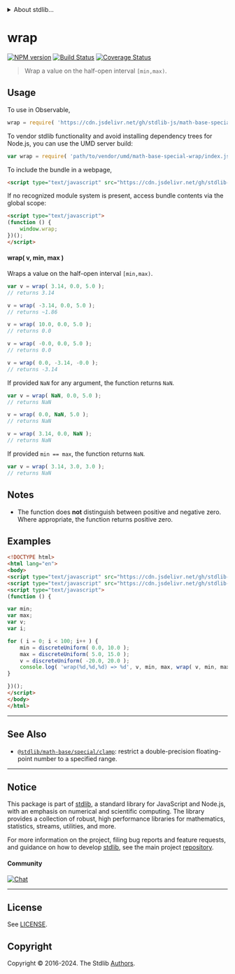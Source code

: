 <!--

@license Apache-2.0

Copyright (c) 2022 The Stdlib Authors.

Licensed under the Apache License, Version 2.0 (the "License");
you may not use this file except in compliance with the License.
You may obtain a copy of the License at

   http://www.apache.org/licenses/LICENSE-2.0

Unless required by applicable law or agreed to in writing, software
distributed under the License is distributed on an "AS IS" BASIS,
WITHOUT WARRANTIES OR CONDITIONS OF ANY KIND, either express or implied.
See the License for the specific language governing permissions and
limitations under the License.

-->


<details>
  <summary>
    About stdlib...
  </summary>
  <p>We believe in a future in which the web is a preferred environment for numerical computation. To help realize this future, we've built stdlib. stdlib is a standard library, with an emphasis on numerical and scientific computation, written in JavaScript (and C) for execution in browsers and in Node.js.</p>
  <p>The library is fully decomposable, being architected in such a way that you can swap out and mix and match APIs and functionality to cater to your exact preferences and use cases.</p>
  <p>When you use stdlib, you can be absolutely certain that you are using the most thorough, rigorous, well-written, studied, documented, tested, measured, and high-quality code out there.</p>
  <p>To join us in bringing numerical computing to the web, get started by checking us out on <a href="https://github.com/stdlib-js/stdlib">GitHub</a>, and please consider <a href="https://opencollective.com/stdlib">financially supporting stdlib</a>. We greatly appreciate your continued support!</p>
</details>

# wrap

[![NPM version][npm-image]][npm-url] [![Build Status][test-image]][test-url] [![Coverage Status][coverage-image]][coverage-url] <!-- [![dependencies][dependencies-image]][dependencies-url] -->

> Wrap a value on the half-open interval `[min,max)`.

<!-- Section to include introductory text. Make sure to keep an empty line after the intro `section` element and another before the `/section` close. -->

<section class="intro">

</section>

<!-- /.intro -->

<!-- Package usage documentation. -->



<section class="usage">

## Usage

To use in Observable,

```javascript
wrap = require( 'https://cdn.jsdelivr.net/gh/stdlib-js/math-base-special-wrap@v0.2.3-umd/browser.js' )
```

To vendor stdlib functionality and avoid installing dependency trees for Node.js, you can use the UMD server build:

```javascript
var wrap = require( 'path/to/vendor/umd/math-base-special-wrap/index.js' )
```

To include the bundle in a webpage,

```html
<script type="text/javascript" src="https://cdn.jsdelivr.net/gh/stdlib-js/math-base-special-wrap@v0.2.3-umd/browser.js"></script>
```

If no recognized module system is present, access bundle contents via the global scope:

```html
<script type="text/javascript">
(function () {
    window.wrap;
})();
</script>
```

#### wrap( v, min, max )

Wraps a value on the half-open interval `[min,max)`.

```javascript
var v = wrap( 3.14, 0.0, 5.0 );
// returns 3.14

v = wrap( -3.14, 0.0, 5.0 );
// returns ~1.86

v = wrap( 10.0, 0.0, 5.0 );
// returns 0.0

v = wrap( -0.0, 0.0, 5.0 );
// returns 0.0

v = wrap( 0.0, -3.14, -0.0 );
// returns -3.14
```

If provided `NaN` for any argument, the function returns `NaN`.

```javascript
var v = wrap( NaN, 0.0, 5.0 );
// returns NaN

v = wrap( 0.0, NaN, 5.0 );
// returns NaN

v = wrap( 3.14, 0.0, NaN );
// returns NaN
```

If provided `min == max`, the function returns `NaN`.

```javascript
var v = wrap( 3.14, 3.0, 3.0 );
// returns NaN
```

</section>

<!-- /.usage -->

<!-- Package usage notes. Make sure to keep an empty line after the `section` element and another before the `/section` close. -->

<section class="notes">

## Notes

-   The function does **not** distinguish between positive and negative zero. Where appropriate, the function returns positive zero.

</section>

<!-- /.notes -->

<!-- Package usage examples. -->

<section class="examples">

## Examples

<!-- eslint no-undef: "error" -->

```html
<!DOCTYPE html>
<html lang="en">
<body>
<script type="text/javascript" src="https://cdn.jsdelivr.net/gh/stdlib-js/random-base-discrete-uniform@umd/browser.js"></script>
<script type="text/javascript" src="https://cdn.jsdelivr.net/gh/stdlib-js/math-base-special-wrap@v0.2.3-umd/browser.js"></script>
<script type="text/javascript">
(function () {

var min;
var max;
var v;
var i;

for ( i = 0; i < 100; i++ ) {
    min = discreteUniform( 0.0, 10.0 );
    max = discreteUniform( 5.0, 15.0 );
    v = discreteUniform( -20.0, 20.0 );
    console.log( 'wrap(%d,%d,%d) => %d', v, min, max, wrap( v, min, max ) );
}

})();
</script>
</body>
</html>
```

</section>

<!-- /.examples -->

<!-- C interface documentation. -->



<!-- Section to include cited references. If references are included, add a horizontal rule *before* the section. Make sure to keep an empty line after the `section` element and another before the `/section` close. -->

<section class="references">

</section>

<!-- /.references -->

<!-- Section for related `stdlib` packages. Do not manually edit this section, as it is automatically populated. -->

<section class="related">

* * *

## See Also

-   <span class="package-name">[`@stdlib/math-base/special/clamp`][@stdlib/math/base/special/clamp]</span><span class="delimiter">: </span><span class="description">restrict a double-precision floating-point number to a specified range.</span>

</section>

<!-- /.related -->

<!-- Section for all links. Make sure to keep an empty line after the `section` element and another before the `/section` close. -->


<section class="main-repo" >

* * *

## Notice

This package is part of [stdlib][stdlib], a standard library for JavaScript and Node.js, with an emphasis on numerical and scientific computing. The library provides a collection of robust, high performance libraries for mathematics, statistics, streams, utilities, and more.

For more information on the project, filing bug reports and feature requests, and guidance on how to develop [stdlib][stdlib], see the main project [repository][stdlib].

#### Community

[![Chat][chat-image]][chat-url]

---

## License

See [LICENSE][stdlib-license].


## Copyright

Copyright &copy; 2016-2024. The Stdlib [Authors][stdlib-authors].

</section>

<!-- /.stdlib -->

<!-- Section for all links. Make sure to keep an empty line after the `section` element and another before the `/section` close. -->

<section class="links">

[npm-image]: http://img.shields.io/npm/v/@stdlib/math-base-special-wrap.svg
[npm-url]: https://npmjs.org/package/@stdlib/math-base-special-wrap

[test-image]: https://github.com/stdlib-js/math-base-special-wrap/actions/workflows/test.yml/badge.svg?branch=v0.2.3
[test-url]: https://github.com/stdlib-js/math-base-special-wrap/actions/workflows/test.yml?query=branch:v0.2.3

[coverage-image]: https://img.shields.io/codecov/c/github/stdlib-js/math-base-special-wrap/main.svg
[coverage-url]: https://codecov.io/github/stdlib-js/math-base-special-wrap?branch=main

<!--

[dependencies-image]: https://img.shields.io/david/stdlib-js/math-base-special-wrap.svg
[dependencies-url]: https://david-dm.org/stdlib-js/math-base-special-wrap/main

-->

[chat-image]: https://img.shields.io/gitter/room/stdlib-js/stdlib.svg
[chat-url]: https://app.gitter.im/#/room/#stdlib-js_stdlib:gitter.im

[stdlib]: https://github.com/stdlib-js/stdlib

[stdlib-authors]: https://github.com/stdlib-js/stdlib/graphs/contributors

[umd]: https://github.com/umdjs/umd
[es-module]: https://developer.mozilla.org/en-US/docs/Web/JavaScript/Guide/Modules

[deno-url]: https://github.com/stdlib-js/math-base-special-wrap/tree/deno
[deno-readme]: https://github.com/stdlib-js/math-base-special-wrap/blob/deno/README.md
[umd-url]: https://github.com/stdlib-js/math-base-special-wrap/tree/umd
[umd-readme]: https://github.com/stdlib-js/math-base-special-wrap/blob/umd/README.md
[esm-url]: https://github.com/stdlib-js/math-base-special-wrap/tree/esm
[esm-readme]: https://github.com/stdlib-js/math-base-special-wrap/blob/esm/README.md
[branches-url]: https://github.com/stdlib-js/math-base-special-wrap/blob/main/branches.md

[stdlib-license]: https://raw.githubusercontent.com/stdlib-js/math-base-special-wrap/main/LICENSE

<!-- <related-links> -->

[@stdlib/math/base/special/clamp]: https://github.com/stdlib-js/math-base-special-clamp/tree/umd

<!-- </related-links> -->

</section>

<!-- /.links -->
